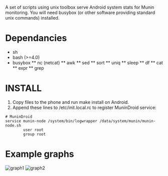 A set of scripts using unix toolbox serve Android system stats for Munin monitoring.
You will need busybox (or other software providing standard unix commands) installed.

# Dependancies

  * sh
  * bash (>=4.0)
  * busybox
    ** nc (netcat)
    ** awk
    ** sed
    ** sort
    ** uniq
    ** sleep
    ** df
    ** cat
    ** expr
    ** grep

# INSTALL

1. Copy files to the phone and run make install on Android.
2. Append these lines to /etc/init.local.rc to register MuninDroid service:
```
# MuninDroid
service munin-node /system/bin/logwrapper /data/system/munin/munin-node.sh   
        user root
        group root
```

# Example graphs
![graph1](http://i.imgur.com/JHLUK.png)
![graph2](http://i.imgur.com/NmK7o.png)
